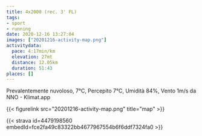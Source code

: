 ```yaml
---
title: 4x2000 (rec. 3' FL)
tags:
- sport
- running
date: 2020-12-16 13:27:04
images: ["20201216-activity-map.png"]
activitydata:
  pace: 4:17min/km
  elevation: 27mt
  distance: 12.05km
  duration: 51:43
places: []
---
```


Prevalentemente nuvoloso, 7°C, Percepito 7°C, Umidità 84%, Vento 1m/s da NNO - Klimat.app

<!--more-->



{{< figurelink src="20201216-activity-map.png" title="map" >}}


{{< strava id=4479198560 embedId=fce2fa49c83322bb4677967554b6f6ddf7324fa0 >}}
